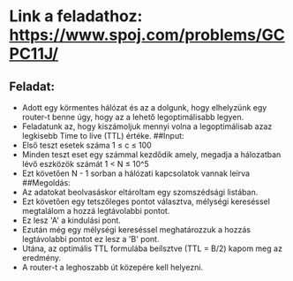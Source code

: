 # Link a feladathoz: https://www.spoj.com/problems/GCPC11J/
## Feladat:
* Adott egy körmentes hálózat és az a dolgunk, hogy elhelyzünk egy router-t benne úgy, hogy az a lehető legoptimálisabb legyen. 
* Feladatunk az, hogy kiszámoljuk mennyi volna a legoptimálisab azaz legkisebb Time to live (TTL) értéke.
##Input:
* Első teszt esetek száma 1 ≤ c ≤ 100
* Minden teszt eset egy számmal kezdődik amely, megadja a hálozatban lévő eszközök számát 1 < N ≤ 10^5
* Ezt követően N - 1 sorban a hálózati kapcsolatok vannak leírva
##Megoldás:
* Az adatokat beolvasáskor eltároltam egy szomszédsági listában.
* Ezt követően egy tetszőleges pontot választva, mélységi kereséssel megtalálom a hozzá legtávolabbi pontot.
* Ez lesz 'A' a kindulási pont.
* Ezután még egy mélységi kereséssel meghatározzuk a hozzás legtávolabbi pontot ez lesz a 'B' pont.
* Utána, az optimális TTL formulába beílsztve (TTL = B/2) kapom meg az eredmény. 
* A router-t a leghoszabb út közepére kell helyezni.
